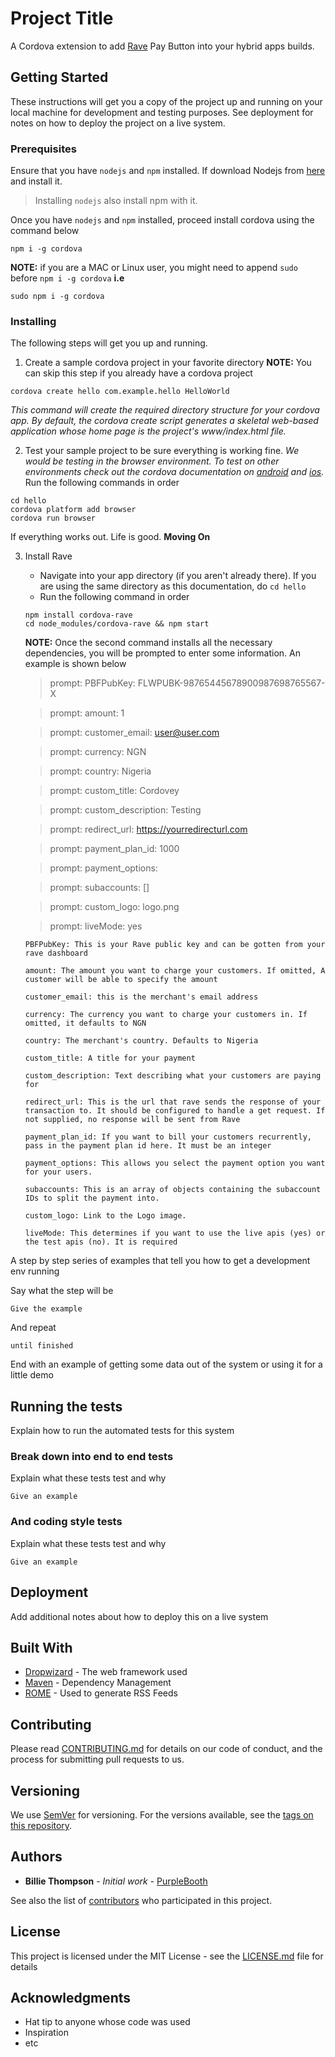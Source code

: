 # Project Title

 A Cordova extension to add [Rave](https://www.flutterwave.com) Pay Button into your hybrid apps builds.

## Getting Started

These instructions will get you a copy of the project up and running on your local machine for development and testing purposes. See deployment for notes on how to deploy the project on a live system.

### Prerequisites

Ensure that you have ```nodejs``` and ```npm``` installed. If download Nodejs from [here](https://nodejs.org) and install it.
> Installing ```nodejs``` also install npm with it.

Once you have ```nodejs``` and ```npm``` installed, proceed install cordova using the command below

```
npm i -g cordova
```
**NOTE:** if you are a MAC or Linux user, you might need to append ```sudo``` before ```npm i -g cordova``` __i.e__
```
sudo npm i -g cordova
```

### Installing

The following steps will get you up and running.
1. Create a sample cordova project in your favorite directory
**NOTE:** You can skip this step if you already have a cordova project
```
cordova create hello com.example.hello HelloWorld
```
*This command will create the required directory structure for your cordova app. By default, the cordova create script generates a skeletal web-based application whose home page is the project's www/index.html file.*

2. Test your sample project to be sure everything is working fine.
*We would be testing in the browser environment. To test on other environments check out the cordova documentation on [android](https://cordova.apache.org/docs/en/latest/guide/platforms/android/index.html) and [ios](https://cordova.apache.org/docs/en/latest/guide/platforms/ios/index.html).*
Run the following commands in order
```
cd hello
cordova platform add browser
cordova run browser
```
If everything works out. Life is good. **Moving On**

3. Install Rave
    - Navigate into your app directory (if you aren't already there). If you are using the same directory as this documentation, do ```cd hello```
    - Run the following command in order
    ```
    npm install cordova-rave
    cd node_modules/cordova-rave && npm start 
    ```
    **NOTE:** Once the second command installs all the necessary dependencies, you will be prompted to enter some information. An example is shown below
    >prompt: PBFPubKey:  FLWPUBK-98765445678900987698765567-X

    >prompt: amount:  1

    >prompt: customer_email:  user@user.com

    >prompt: currency:  NGN

    >prompt: country:  Nigeria

    >prompt: custom_title:  Cordovey

    >prompt: custom_description:  Testing

    >prompt: redirect_url:  https://yourredirecturl.com

    >prompt: payment_plan_id:  1000

    >prompt: payment_options:

    >prompt: subaccounts:  []

    >prompt: custom_logo: logo.png

    >prompt: liveMode:  yes


    ```
    PBFPubKey: This is your Rave public key and can be gotten from your rave dashboard

    amount: The amount you want to charge your customers. If omitted, A customer will be able to specify the amount

    customer_email: this is the merchant's email address

    currency: The currency you want to charge your customers in. If omitted, it defaults to NGN

    country: The merchant's country. Defaults to Nigeria

    custom_title: A title for your payment

    custom_description: Text describing what your customers are paying for
    
    redirect_url: This is the url that rave sends the response of your transaction to. It should be configured to handle a get request. If not supplied, no response will be sent from Rave

    payment_plan_id: If you want to bill your customers recurrently, pass in the payment plan id here. It must be an integer

    payment_options: This allows you select the payment option you want for your users.

    subaccounts: This is an array of objects containing the subaccount IDs to split the payment into.

    custom_logo: Link to the Logo image.
    
    liveMode: This determines if you want to use the live apis (yes) or the test apis (no). It is required
    ```



A step by step series of examples that tell you how to get a development env running

Say what the step will be

```
Give the example
```

And repeat

```
until finished
```

End with an example of getting some data out of the system or using it for a little demo

## Running the tests

Explain how to run the automated tests for this system

### Break down into end to end tests

Explain what these tests test and why

```
Give an example
```

### And coding style tests

Explain what these tests test and why

```
Give an example
```

## Deployment

Add additional notes about how to deploy this on a live system

## Built With

* [Dropwizard](http://www.dropwizard.io/1.0.2/docs/) - The web framework used
* [Maven](https://maven.apache.org/) - Dependency Management
* [ROME](https://rometools.github.io/rome/) - Used to generate RSS Feeds

## Contributing

Please read [CONTRIBUTING.md](https://gist.github.com/PurpleBooth/b24679402957c63ec426) for details on our code of conduct, and the process for submitting pull requests to us.

## Versioning

We use [SemVer](http://semver.org/) for versioning. For the versions available, see the [tags on this repository](https://github.com/your/project/tags). 

## Authors

* **Billie Thompson** - *Initial work* - [PurpleBooth](https://github.com/PurpleBooth)

See also the list of [contributors](https://github.com/your/project/contributors) who participated in this project.

## License

This project is licensed under the MIT License - see the [LICENSE.md](LICENSE.md) file for details

## Acknowledgments

* Hat tip to anyone whose code was used
* Inspiration
* etc

